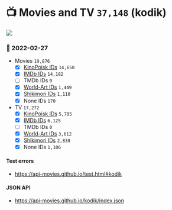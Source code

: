 # :tv: Movies and TV `37,148` (kodik)

<a href="https://API-Movies.github.io"><img src="https://API-Movies.github.io/banner.png?cache"></a>

### :date: 2022-02-27
- Movies `19,876`
  - [x] <a href="https://API-Movies.github.io/kodik/movie_kinopoisk_ids.json">KinoPoisk IDs</a> `14,650`
  - [x] <a href="https://API-Movies.github.io/kodik/movie_imdb_ids.json">IMDb IDs</a> `14,182`
  - [ ] TMDb IDs `0`
  - [x] <a href="https://API-Movies.github.io/kodik/movie_world_art_ids.json">World-Art IDs</a> `1,449`
  - [x] <a href="https://API-Movies.github.io/kodik/movie_shikimori_ids.json">Shikimori IDs</a> `1,110`
  - [x] None IDs `170`
- TV `17,272`
  - [x] <a href="https://API-Movies.github.io/kodik/tv_kinopoisk_ids.json">KinoPoisk IDs</a> `5,785`
  - [x] <a href="https://API-Movies.github.io/kodik/tv_imdb_ids.json">IMDb IDs</a> `6,125`
  - [ ] TMDb IDs `0`
  - [x] <a href="https://API-Movies.github.io/kodik/tv_world_art_ids.json">World-Art IDs</a> `3,612`
  - [x] <a href="https://API-Movies.github.io/kodik/tv_shikimori_ids.json">Shikimori IDs</a> `2,838`
  - [x] None IDs `1,106`
#### Test errors
- <a href='https://api-movies.github.io/test.html#kodik'>https://api-movies.github.io/test.html#kodik</a>
#### JSON API
- <a href='https://api-movies.github.io/kodik/index.json'>https://api-movies.github.io/kodik/index.json</a>
